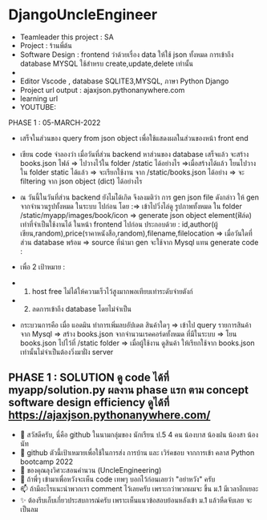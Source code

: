 # DjangoUncleEngineer

- Teamleader this project : SA
- Project : ร้านพี่ต้น
- Software Design : frontend ว่าด้วยเรื่อง data ให้ใช้ json ทั้งหมด การเข้าถึง database MYSQL ใช้สำหรบ create,update,delete เท่านั้น
- 
- Editor Vscode , database SQLITE3,MYSQL, ภาษา Python Django
- Project url output : ajaxjson.pythonanywhere.com
- learning url
- YOUTUBE:

PHASE 1 : 05-MARCH-2022

- เสร็จในส่วนของ query from json object เพื่อใช้แสดงผลในส่วนของหน้า front end 
- เขียน code จำลองว่า เมื่อวันที่ส่วน backend หาส่วนของ database เสร็จแล้ว จะสร้าง  books.json ไฟล์ => ไปวางไว้ใน folder /static ได้อย่างไร =>เมื่อสร้างได้แล้ว โยนไปวางใน folder static ได้แล้ว 
=> จะเรียกใช้งาน จาก /static/books.json ได้อย่าง 
=> จะ filtering จาก json object (dict) ได้อย่างไร
- ณ วันนี้ในวันที่ส่วน backend ยังไมไ่ด้เกิด จึงลงมติว่า การ gen json file ดังกล่าว ให้ gen จากจำนวนรูปทั้งหมด ในระบบ ไปก่อน โดย :=> เข้าไปวิ่งไล่ดู รูปภาพทั้งหมด ใน folder /static/myapp/images/book/icon => generate json object element(ฟิล์ด) เท่าที่จำเป็นใช้งานได้ ในหน้า frontend ไปก่อน ประกอบด้วย : id,author(ผู้เขียน,random),price(ราคาหนังสือ,random),filename,filelocation => เมื่อวันใดที่ส่วน database พร้อม => source ที่นำมา gen จะใช้จาก Mysql แทน
generate code :

- เพื่อ 2 เป้าหมาย : 
- 1. host free ไม่ได้ให้ความเร็วไว้สูงมากพอเทียบเท่าระดับจ่ายตังก์
- 2. ลดการเข้าถึง database โดยไม่จำเป็น
- กระบวนการคือ เมื่อ แอดมิน ทำการเพิ่มลบอัปเดต สินค้าใดๆ => เข้าไป query รายการสินค้า จาก Mysql => 
สร้าง books.json จากจำนวนเรคคอร์ดทั้งหมด ที่มีในระบบ => โยน books.json ไปไว้ที่ /static folder =>
เมื่อผู้ใช้งาน ดูสินค้า ให้เรียกใช้จาก books.json เท่านั้นไม่จำเป็นต้องวิ่งมาฝั่ง server

PHASE 1 : SOLUTION ดู code ได้ที่ myapp/solution.py
ผลงาน phase แรก ตาม concept software design efficiency  ดูได้ที่ 
https://ajaxjson.pythonanywhere.com/
-----------------------------------------------------------------------------------
- 👋 สวัสดีครับ, นี่คือ github ในนามกลุ่มของ นักเรียน ป.5 4 คน น้องบาส น้องฝน น้องสา น้องนัท
- 👀 github ตัวนี้เป้าเหมายเพื่อใช้ในการส่ง การบ้าน และ เวิร์คชอบ จากการเข้า คลาส Python bootcamp 2022 
- 🌱 ของคุณลุงวิศวะสอนคำนวน (UncleEngineering)
- 💞️ ถ้าพี่ๆ เข้ามาเพื่อหวังจะเห็น code เทพๆ บอกไว้ก่อนเลยว่า "อย่าหวัง" ครับ 
- 📫 ถ้ามีอะไรแนะนำพวกเรา comment ไว้เลยครับ เพราะกว่าพวกผมจะ ขึ้น ม.1 มีเวลาอีกเยอะ
- ✨ ต้องรีบเก็บเกี่ยวประสบการณ์ครับ เพราะเห็นแนวข้อสอบย้อนหลังเข้า ม.1 แล้วหืดจับเลย จะเป็นลม

<!---
BasFonSaNut/BasFonSaNut is a ✨ special ✨ repository because its `README.md` (this file) appears on your GitHub profile.
You can click the Preview link to take a look at your changes.
--->

